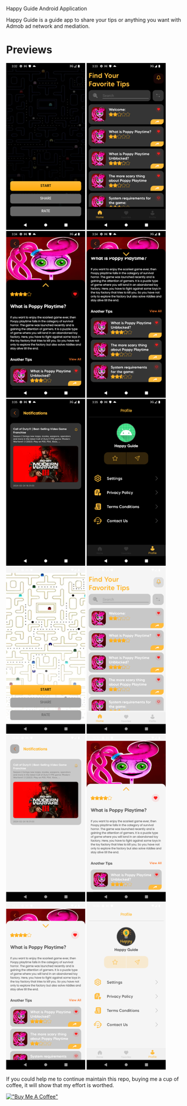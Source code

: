 Happy Guide Android Application

Happy Guide is a guide app to share your tips or anything you want with Admob ad network and mediation.

# Previews
<img src="https://github.com/mouhsineAf/MyHappyGuide/blob/master/screens/Screenshot_1.png?raw=true" width="215"> <img src="https://github.com/mouhsineAf/MyHappyGuide/blob/master/screens/Screenshot_2.png?raw=true" width="215"> <img src="https://github.com/mouhsineAf/MyHappyGuide/blob/master/screens/Screenshot_3.png?raw=true" width="215"> <img src="https://github.com/mouhsineAf/MyHappyGuide/blob/master/screens/Screenshot_4.png?raw=true" width="215"> <img src="https://github.com/mouhsineAf/MyHappyGuide/blob/master/screens/Screenshot_5.png?raw=true" width="215"> <img src="https://github.com/mouhsineAf/MyHappyGuide/blob/master/screens/Screenshot_6.png?raw=true" width="215"> 
<img src="https://github.com/mouhsineAf/MyHappyGuide/blob/master/screens/Screenshot_8.png?raw=true" width="215"> <img src="https://github.com/mouhsineAf/MyHappyGuide/blob/master/screens/Screenshot_9.png?raw=true" width="215"> <img src="https://github.com/mouhsineAf/MyHappyGuide/blob/master/screens/Screenshot_10.png?raw=true" width="215"> <img src="https://github.com/mouhsineAf/MyHappyGuide/blob/master/screens/Screenshot_11.png?raw=true" width="215"> <img src="https://github.com/mouhsineAf/MyHappyGuide/blob/master/screens/Screenshot_12.png?raw=true" width="215"> <img src="https://github.com/mouhsineAf/MyHappyGuide/blob/master/screens/Screenshot_7.png?raw=true" width="215">

If you could help me to continue maintain this repo, buying me a cup of coffee, it will show that my effort is worthed.


[!["Buy Me A Coffee"](https://www.buymeacoffee.com/assets/img/custom_images/orange_img.png)](https://buymeacoffee.com/devm22)
